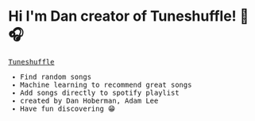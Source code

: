 <h1>Hi I'm Dan creator of Tuneshuffle! 🔀🎧</h1>

<samp>
<p><a href="www.tuneshuffle.com" target="_blank">Tuneshuffle</a></p>
<ul> 
  <li> Find random songs</li>
  <li> Machine learning to recommend great songs </li>
  <li> Add songs directly to spotify playlist </li>
  <li> created by Dan Hoberman, Adam Lee </li>
  <li> Have fun discovering 😁 </li>
</ul>
</samp>
